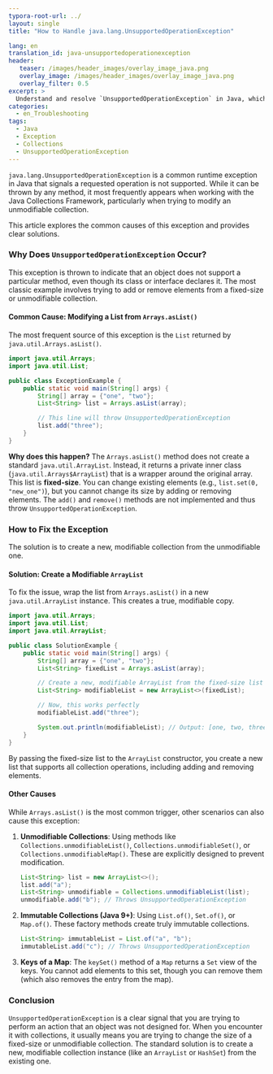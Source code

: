 ```yaml
---
typora-root-url: ../
layout: single
title: "How to Handle java.lang.UnsupportedOperationException"

lang: en
translation_id: java-unsupportedoperationexception
header:
   teaser: /images/header_images/overlay_image_java.png
   overlay_image: /images/header_images/overlay_image_java.png
   overlay_filter: 0.5
excerpt: >
  Understand and resolve `UnsupportedOperationException` in Java, which typically occurs when trying to modify unmodifiable collections like those from `Arrays.asList()`.
categories:
  - en_Troubleshooting
tags:
  - Java
  - Exception
  - Collections
  - UnsupportedOperationException
---
```


`java.lang.UnsupportedOperationException` is a common runtime exception in Java that signals a requested operation is not supported. While it can be thrown by any method, it most frequently appears when working with the Java Collections Framework, particularly when trying to modify an unmodifiable collection.

This article explores the common causes of this exception and provides clear solutions.

### Why Does `UnsupportedOperationException` Occur?

This exception is thrown to indicate that an object does not support a particular method, even though its class or interface declares it. The most classic example involves trying to add or remove elements from a fixed-size or unmodifiable collection.

#### Common Cause: Modifying a List from `Arrays.asList()`

The most frequent source of this exception is the `List` returned by `java.util.Arrays.asList()`.

```java
import java.util.Arrays;
import java.util.List;

public class ExceptionExample {
    public static void main(String[] args) {
        String[] array = {"one", "two"};
        List<String> list = Arrays.asList(array);

        // This line will throw UnsupportedOperationException
        list.add("three"); 
    }
}
```

**Why does this happen?**
The `Arrays.asList()` method does not create a standard `java.util.ArrayList`. Instead, it returns a private inner class (`java.util.Arrays$ArrayList`) that is a wrapper around the original array. This list is **fixed-size**. You can change existing elements (e.g., `list.set(0, "new_one")`), but you cannot change its size by adding or removing elements. The `add()` and `remove()` methods are not implemented and thus throw `UnsupportedOperationException`.

### How to Fix the Exception

The solution is to create a new, modifiable collection from the unmodifiable one.

#### Solution: Create a Modifiable `ArrayList`

To fix the issue, wrap the list from `Arrays.asList()` in a new `java.util.ArrayList` instance. This creates a true, modifiable copy.

```java
import java.util.Arrays;
import java.util.List;
import java.util.ArrayList;

public class SolutionExample {
    public static void main(String[] args) {
        String[] array = {"one", "two"};
        List<String> fixedList = Arrays.asList(array);

        // Create a new, modifiable ArrayList from the fixed-size list
        List<String> modifiableList = new ArrayList<>(fixedList);

        // Now, this works perfectly
        modifiableList.add("three"); 

        System.out.println(modifiableList); // Output: [one, two, three]
    }
}
```

By passing the fixed-size list to the `ArrayList` constructor, you create a new list that supports all collection operations, including adding and removing elements.

#### Other Causes

While `Arrays.asList()` is the most common trigger, other scenarios can also cause this exception:

1.  **Unmodifiable Collections**: Using methods like `Collections.unmodifiableList()`, `Collections.unmodifiableSet()`, or `Collections.unmodifiableMap()`. These are explicitly designed to prevent modification.
    ```java
    List<String> list = new ArrayList<>();
    list.add("a");
    List<String> unmodifiable = Collections.unmodifiableList(list);
    unmodifiable.add("b"); // Throws UnsupportedOperationException
    ```

2.  **Immutable Collections (Java 9+)**: Using `List.of()`, `Set.of()`, or `Map.of()`. These factory methods create truly immutable collections.
    ```java
    List<String> immutableList = List.of("a", "b");
    immutableList.add("c"); // Throws UnsupportedOperationException
    ```

3.  **Keys of a Map**: The `keySet()` method of a `Map` returns a `Set` view of the keys. You cannot add elements to this set, though you can remove them (which also removes the entry from the map).

### Conclusion

`UnsupportedOperationException` is a clear signal that you are trying to perform an action that an object was not designed for. When you encounter it with collections, it usually means you are trying to change the size of a fixed-size or unmodifiable collection. The standard solution is to create a new, modifiable collection instance (like an `ArrayList` or `HashSet`) from the existing one.

